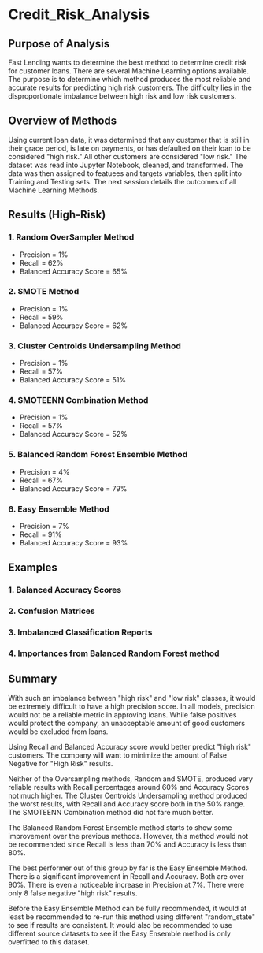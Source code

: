 # Credit_Risk_Analysis
## Purpose of Analysis
Fast Lending wants to determine the best method to determine credit risk for customer loans.  There are several Machine Learning options available.  The purpose is to determine which method produces the most reliable and accurate results for predicting high risk customers.  The difficulty lies in the disproportionate imbalance between high risk and low risk customers.

## Overview of Methods
Using current loan data, it was determined that any customer that is still in their grace period, is late on payments, or has defaulted on their loan to be considered "high risk."  All other customers are considered "low risk."  The dataset was read into Jupyter Notebook, cleaned, and transformed.  The data was then assigned to featuees and targets variables, then split into Training and Testing sets.  The next session details the outcomes of all Machine Learning Methods.

## Results (High-Risk)
### **1.** Random OverSampler Method
- Precision = 1%  
- Recall = 62%  
- Balanced Accuracy Score = 65%

### **2.** SMOTE Method
- Precision = 1%  
- Recall = 59%  
- Balanced Accuracy Score = 62%

### **3.** Cluster Centroids Undersampling Method
- Precision = 1%
- Recall = 57%
- Balanced Accuracy Score = 51%

### **4.** SMOTEENN Combination Method
- Precision = 1%
- Recall = 57%
- Balanced Accuracy Score = 52%

### **5.** Balanced Random Forest Ensemble Method
- Precision = 4%
- Recall = 67%
- Balanced Accuracy Score = 79%

### **6.** Easy Ensemble Method
- Precision = 7%
- Recall = 91%
- Balanced Accuracy Score = 93%

## Examples
### **1.** Balanced Accuracy Scores

### **2.** Confusion Matrices

### **3.** Imbalanced Classification Reports

### **4.** Importances from Balanced Random Forest method

## Summary
With such an imbalance between "high risk" and "low risk" classes, it would be extremely difficult to have a high precision score.  In all models, precision would not be a reliable metric in approving loans.  While false positives would protect the company, an unacceptable amount of good customers would be excluded from loans.

Using Recall and Balanced Accuracy score would better predict "high risk" customers.  The company will want to minimize the amount of False Negative for "High Risk" results.

Neither of the Oversampling methods, Random and SMOTE, produced very reliable results with Recall percentages around 60% and Accuracy Scores not much higher.  The Cluster Centroids Undersampling method produced the worst results, with Recall and Accuracy score both in the 50% range.  The SMOTEENN Combination method did not fare much better.

The Balanced Random Forest Ensemble method starts to show some improvement over the previous methods.  However, this method would not be recommended since Recall is less than 70% and Accuracy is less than 80%.

The best performer out of this group by far is the Easy Ensemble Method.  There is a significant improvement in Recall and Accuracy.  Both are over 90%.  There is even a noticeable increase in Precision at 7%.  There were only 8 false negative "high risk" results.

Before the Easy Ensemble Method can be fully recommended, it would at least be recommended to re-run this method using different "random_state" to see if results are consistent.  It would also be recommended to use different source datasets to see if the Easy Ensemble method is only overfitted to this dataset.